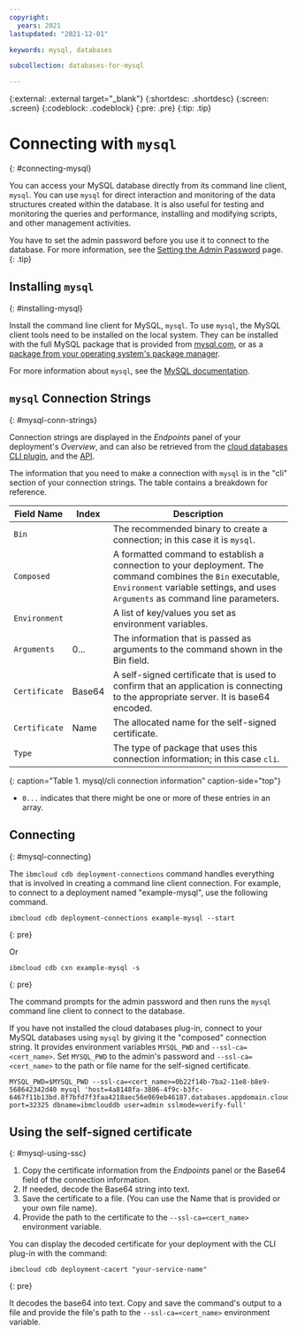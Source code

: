 ```yaml
---
copyright:
  years: 2021
lastupdated: "2021-12-01"

keywords: mysql, databases

subcollection: databases-for-mysql

---
```


{:external: .external target="_blank"}
{:shortdesc: .shortdesc}
{:screen: .screen}
{:codeblock: .codeblock}
{:pre: .pre}
{:tip: .tip}


# Connecting with `mysql`
{: #connecting-mysql}

You can access your MySQL database directly from its command line client, `mysql`. You can use `mysql` for direct interaction and monitoring of the data structures created within the database. It is also useful for testing and monitoring the queries and performance, installing and modifying scripts, and other management activities.

You have to set the admin password before you use it to connect to the database. For more information, see the [Setting the Admin Password](/docs/databases-for-mysql?topic=databases-for-mysql-admin-password) page.
{: .tip}

## Installing `mysql`
{: #installing-mysql}

Install the command line client for MySQL, `mysql`. To use `mysql`, the MySQL client tools need to be installed on the local system. They can be installed with the full MySQL package that is provided from [mysql.com](https://www.mysql.com/downloads/), or as a [package from your operating system's package manager](https://dev.mysql.com/doc/mysql-installation-excerpt/5.7/en/). 

For more information about `mysql`, see the [MySQL documentation](https://dev.mysql.com/doc/refman/5.7/en/).

## `mysql` Connection Strings
{: #mysql-conn-strings}

Connection strings are displayed in the _Endpoints_ panel of your deployment's _Overview_, and can also be retrieved from the [cloud databases CLI plugin](/docs/databases-cli-plugin?topic=databases-cli-plugin-cdb-reference#deployment-connections), and the [API](https://{DomainName}/apidocs/cloud-databases-api#discover-connection-information-for-a-deployment-f-e81026).

The information that you need to make a connection with `mysql` is in the "cli" section of your connection strings. The table contains a breakdown for reference.

Field Name|Index|Description
----------|-----|-----------
`Bin`||The recommended binary to create a connection; in this case it is `mysql`.
`Composed`||A formatted command to establish a connection to your deployment. The command combines the `Bin` executable, `Environment` variable settings, and uses `Arguments` as command line parameters.
`Environment`||A list of key/values you set as environment variables.
`Arguments`|0...|The information that is passed as arguments to the command shown in the Bin field.
`Certificate`|Base64|A self-signed certificate that is used to confirm that an application is connecting to the appropriate server. It is base64 encoded.
`Certificate`|Name|The allocated name for the self-signed certificate.
`Type`||The type of package that uses this connection information; in this case `cli`. 
{: caption="Table 1. mysql/cli connection information" caption-side="top"}

* `0...` indicates that there might be one or more of these entries in an array.

## Connecting
{: #mysql-connecting}

The `ibmcloud cdb deployment-connections` command handles everything that is involved in creating a command line client connection. For example, to connect to a deployment named  "example-mysql", use the following command.

```shell
ibmcloud cdb deployment-connections example-mysql --start
```
{: pre}

Or
```shell
ibmcloud cdb cxn example-mysql -s
```
{: pre}

The command prompts for the admin password and then runs the `mysql` command line client to connect to the database.

If you have not installed the cloud databases plug-in, connect to your MySQL databases using `mysql` by giving it the "composed" connection string. It provides environment variables `MYSQL_PWD` and `--ssl-ca=<cert_name>`. Set `MYSQL_PWD` to the admin's password and `--ssl-ca=<cert_name>` to the path or file name for the self-signed certificate. 

```shell
MYSQL_PWD=$MYSQL_PWD --ssl-ca=<cert_name>=0b22f14b-7ba2-11e8-b8e9-568642342d40 mysql 'host=4a8148fa-3806-4f9c-b3fc-6467f11b13bd.8f7bfd7f3faa4218aec56e069eb46187.databases.appdomain.cloud port=32325 dbname=ibmclouddb user=admin sslmode=verify-full'
```

## Using the self-signed certificate
{: #mysql-using-ssc}

1. Copy the certificate information from the _Endpoints_ panel or the Base64 field of the connection information. 
2. If needed, decode the Base64 string into text. 
3. Save the certificate  to a file. (You can use the Name that is provided or your own file name).
4. Provide the path to the certificate to the `--ssl-ca=<cert_name>` environment variable.

You can display the decoded certificate for your deployment with the CLI plug-in with the command:
```shell
ibmcloud cdb deployment-cacert "your-service-name"
```
{: pre}

It decodes the base64 into text. Copy and save the command's output to a file and provide the file's path to the `--ssl-ca=<cert_name>` environment variable.
